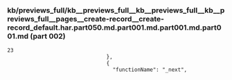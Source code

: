 ### kb/previews_full/kb__previews_full__kb__previews_full__kb__previews_full__pages__create-record__create-record_default.har.part050.md.part001.md.part001.md.part001.md (part 002)

```md
23
                                },
                                {
                                  "functionName": "_next",
                           
```

```
